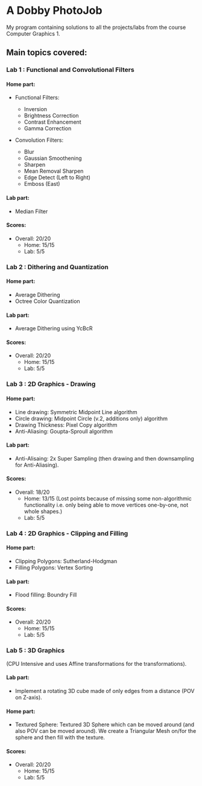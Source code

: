 # A Dobby PhotoJob
My program containing solutions to all the projects/labs from the course Computer Graphics 1.

## Main topics covered:


### Lab 1 : Functional and Convolutional Filters
#### Home part:
+ Functional Filters:
  + Inversion
  + Brightness Correction
  + Contrast Enhancement
  + Gamma Correction

+ Convolution Filters:
  + Blur
  + Gaussian Smoothening
  + Sharpen
  + Mean Removal Sharpen
  + Edge Detect (Left to Right)
  + Emboss (East)

#### Lab part:
+ Median Filter

#### Scores:
+ Overall: 20/20
  + Home: 15/15
  + Lab: 5/5



### Lab 2 : Dithering and Quantization
#### Home part:
+ Average Dithering
+ Octree Color Quantization

#### Lab part:
+ Average Dithering using YcBcR

#### Scores:
+ Overall: 20/20
  + Home: 15/15
  + Lab: 5/5



### Lab 3 : 2D Graphics - Drawing
#### Home part:
+ Line drawing: Symmetric Midpoint Line algorithm
+ Circle drawing: Midpoint Circle (v.2, additions only) algorithm
+ Drawing Thickness: Pixel Copy algorithm
+ Anti-Aliasing: Goupta-Sproull algorithm

#### Lab part:
+ Anti-Alisaing: 2x Super Sampling (then drawing and then downsampling for Anti-Aliasing).

#### Scores:
+ Overall: 18/20
  + Home: 13/15 (Lost points because of missing some non-algorithmic functionality i.e. only being able to move vertices one-by-one, not whole shapes.)
  + Lab: 5/5
 


### Lab 4 : 2D Graphics - Clipping and Filling
#### Home part:
+ Clipping Polygons: Sutherland-Hodgman
+ Filling Polygons:  Vertex Sorting

#### Lab part:
+ Flood filling: Boundry Fill

#### Scores:
+ Overall: 20/20
  + Home: 15/15
  + Lab: 5/5



### Lab 5 : 3D Graphics
(CPU Intensive and uses Affine transformations for the transformations).
#### Lab part:
+ Implement a rotating 3D cube made of only edges from a distance (POV on Z-axis).

#### Home part:
+ Textured Sphere: Textured 3D Sphere which can be moved around (and also POV can be moved around). We create a Triangular Mesh on/for the sphere and then fill with the texture.

#### Scores:
+ Overall: 20/20
  + Home: 15/15
  + Lab: 5/5
